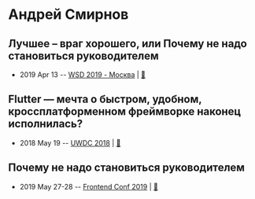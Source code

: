 # Андрей Смирнов

## Лучшее – враг хорошего, или Почему не надо становиться руководителем
- 2019 Apr 13 -- [WSD 2019 - Москва](https://www.youtube.com/watch?v=r4txCvuHFPc&t=25646s)  | [:notebook:](https://wsd.events/2019/04/13/pres/dont-team-lead/)  
## Flutter — мечта о быстром, удобном, кроссплатформенном фреймворке наконец исполнилась?
- 2018 May 19 -- [UWDC 2018](https://www.youtube.com/watch?v=qLHr8CB7kn4)  | [:notebook:](https://2018.uwdc.ru/storage/lectures/presentaions/7iQ3jDGaPzzX9hX98rmqkGMM1abXqns01tBDjxMS.pdf)  
## Почему не надо становиться руководителем
- 2019 May 27-28 -- [Frontend Conf 2019](https://www.youtube.com/watch?v=sq9rvSjQRKM)  | [:notebook:](https://www.dropbox.com/sh/kg71jju3yvj5jqw/AAAWsZAnr2OOwKKDI2vwVJAoa/%D0%9A%D0%BE%D0%BD%D0%B3%D1%80%D0%B5%D1%81%D1%81-%D1%85%D0%BE%D0%BB%D0%BB/27.05/9.%D0%9F%D0%BE%D1%87%D0%B5%D0%BC%D1%83_%D0%BD%D0%B5_%D0%BD%D0%B0%D0%B4%D0%BE_%D1%81%D1%82%D0%B0%D0%BD%D0%BE%D0%B2%D0%B8%D1%82%D1%8C%D1%81%D1%8F_%D1%80%D1%83%D0%BA%D0%BE%D0%B2%D0%BE%D0%B4%D0%B8%D1%82%D0%B5%D0%BB%D0%B5%D0%BC_%D0%90%D0%BD%D0%B4%D1%80%D0%B5%D0%B9%20%D0%A1%D0%BC%D0%B8%D1%80%D0%BD%D0%BE%D0%B2_%D0%B2%D0%B5%D1%80.1.pdf?dl=0)  
